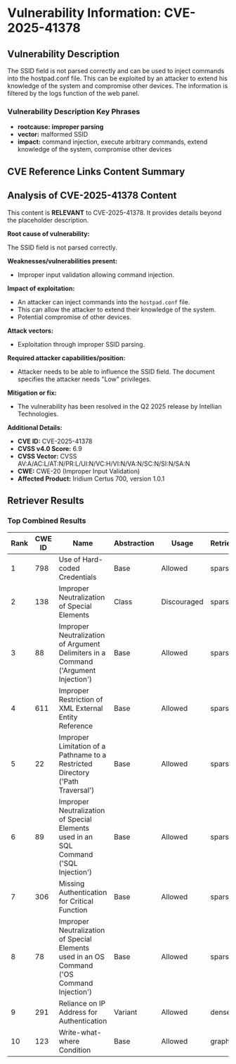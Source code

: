 # Vulnerability Information: CVE-2025-41378

## Vulnerability Description
The SSID field is not parsed correctly and can be used to inject commands into the hostpad.conf file. This can be exploited by an attacker to extend his knowledge of the system and compromise other devices. The information is filtered by the logs function of the web panel.

### Vulnerability Description Key Phrases
- **rootcause:** **improper parsing**
- **vector:** malformed SSID
- **impact:** command injection, execute arbitrary commands, extend knowledge of the system, compromise other devices

## CVE Reference Links Content Summary
## Analysis of CVE-2025-41378 Content

This content is **RELEVANT** to CVE-2025-41378. It provides details beyond the placeholder description.

**Root cause of vulnerability:**

The SSID field is not parsed correctly.

**Weaknesses/vulnerabilities present:**

*   Improper input validation allowing command injection.

**Impact of exploitation:**

*   An attacker can inject commands into the `hostpad.conf` file.
*   This can allow the attacker to extend their knowledge of the system.
*   Potential compromise of other devices.

**Attack vectors:**

*   Exploitation through improper SSID parsing.

**Required attacker capabilities/position:**

*   Attacker needs to be able to influence the SSID field. The document specifies the attacker needs "Low" privileges.

**Mitigation or fix:**

*   The vulnerability has been resolved in the Q2 2025 release by Intellian Technologies.

**Additional Details:**

*   **CVE ID:** CVE-2025-41378
*   **CVSS v4.0 Score:** 6.9
*   **CVSS Vector:** CVSS AV:A/AC:L/AT:N/PR:L/UI:N/VC:H/VI:N/VA:N/SC:N/SI:N/SA:N
*   **CWE:** CWE-20 (Improper Input Validation)
*   **Affected Product:** Iridium Certus 700, version 1.0.1

## Retriever Results

### Top Combined Results

| Rank | CWE ID | Name | Abstraction | Usage  | Retrievers | Individual Scores |
|------|--------|------|-------------|-------|------------|-------------------|
| 1 | 798 | Use of Hard-coded Credentials | Base | Allowed | sparse | 0.322 |
| 2 | 138 | Improper Neutralization of Special Elements | Class | Discouraged | sparse | 0.319 |
| 3 | 88 | Improper Neutralization of Argument Delimiters in a Command ('Argument Injection') | Base | Allowed | sparse | 0.313 |
| 4 | 611 | Improper Restriction of XML External Entity Reference | Base | Allowed | sparse | 0.313 |
| 5 | 22 | Improper Limitation of a Pathname to a Restricted Directory ('Path Traversal') | Base | Allowed | sparse | 0.311 |
| 6 | 89 | Improper Neutralization of Special Elements used in an SQL Command ('SQL Injection') | Base | Allowed | sparse | 0.310 |
| 7 | 306 | Missing Authentication for Critical Function | Base | Allowed | sparse | 0.310 |
| 8 | 78 | Improper Neutralization of Special Elements used in an OS Command ('OS Command Injection') | Base | Allowed | sparse | 0.309 |
| 9 | 291 | Reliance on IP Address for Authentication | Variant | Allowed | dense | 0.460 |
| 10 | 123 | Write-what-where Condition | Base | Allowed | graph | 0.002 |

